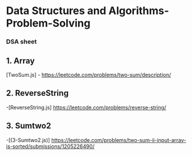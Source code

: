 # Data Structures and Algorithms-Problem-Solving

### DSA sheet 

## 1. Array
 [TwoSum.js]   - https://leetcode.com/problems/two-sum/description/

 
## 2. ReverseString
-[ReverseString.js]  https://leetcode.com/problems/reverse-string/

## 3. Sumtwo2
-[(3-Sumtwo2.js)]   https://leetcode.com/problems/two-sum-ii-input-array-is-sorted/submissions/1205226490/